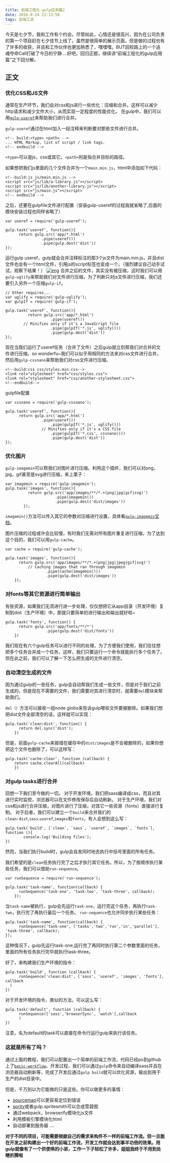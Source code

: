```yaml
---
title: 前端工程化-gulp应用篇2
date: 2016-8-24 23:13:58
tags: 前端工具
---
```


今天是七夕节，我和工作有个约会。尽管如此，心情还是很高兴，因为在公司负责的第一个项目赶在七夕佳节上线了。虽然是很简单的展示页面，但是做的过程也有了许多的收获，并且和工作伙伴也更加熟悉了，嘿嘿嘿。BUT回校路上的一个追魂夺命Call打破了今日的宁静….好吧，回归正题，继续讲“前端工程化的gulp应用篇”之下回分解。

## 正文

### 优化CSS和JS文件

通常在生产环节，我们会对css和js进行一些优化：压缩和合并。这样可以减少http请求和减少文件大小，从而实现一定程度的性能优化。
在gulp中，我们可以用[`gulp-useref`](https://www.npmjs.com/package/gulp-useref)来帮助我们进行合并。

`gulp-useref`通过在html加入一段注释来判断要对那些文件进行合并。

```
<!-- build:<type> <path> -->
... HTML Markup, list of script / link tags.
<!-- endbuild -->

```

`<type>`可以是js，css或其它。`<path>`则是指合并目标的路径。

如果想把我们js里面的几个文件合并为一个`main.min.js`，html中添加如下代码：

```
<!--build:js js/main.min.js -->
<script src="js/lib/a-library.js"></script>
<script src="js/lib/another-library.js"></script>
<script src="js/main.js"></script>
<!-- endbuild -->

```

之后，还要在gulpfile文件进行配置（安装gulp-useref的过程我就省略了,后面的模块安装过程也同样省略了）

```
var useref = require('gulp-useref');

gulp.task('useref', function(){
      return gulp.src('app/*.html')
                .pipe(useref())
                .pipe(gulp.dest('dist'))
});

```

运行gulp useref，gulp就会合并注释标注的那3个js文件为main.min.js，并且dist文件也会有一个html文件，引用js的script标签也变成一个。（强烈建议自己动手试试，观察下结果！）
[![img](https://cdn.css-tricks.com/wp-content/uploads/2015/08/useref-html-1024x291.png)](https://cdn.css-tricks.com/wp-content/uploads/2015/08/useref-html-1024x291.png)
合并之后的文件，其实没有被压缩，这时我们可以用`gulp-uglify`来帮助我们对文件进行压缩，为了判断只对js文件进行压缩，我们还要引入另外一个压缩`gulp-if`。

```
// Other requires...
var uglify = require('gulp-uglify');
var gulpIf = require('gulp-if');

gulp.task('useref', function(){
          return gulp.src('app/*.html')
                    .pipe(useref())
        // Minifies only if it's a JavaScript file
                    .pipe(gulpIf('*.js', uglify()))
                    .pipe(gulp.dest('dist'))
});

```

现在当我们运行了useref任务（合并了文件）之后gulp就立刻帮我们对合并的文件进行压缩。so wonderfu~我们可以似乎用相同的方法来对css文件进行合并，然后用`gulp-cssnano`来帮助我们对css文件进行压缩。

```
<!--build:css css/styles.min.css-->
<link rel="stylesheet" href="css/styles.css">
<link rel="stylesheet" href="css/another-stylesheet.css">
<!--endbuild-->

```

gulpfile配置

```
var cssnano = require('gulp-cssnano');

gulp.task('useref', function(){
      return gulp.src('app/*.html')
                .pipe(useref())
                    .pipe(gulpIf('*.js', uglify()))
                // Minifies only if it's a CSS file
                    .pipe(gulpIf('*.css', cssnano()))
                    .pipe(gulp.dest('dist'))
});

```

### 优化图片

`gulp-imagemin`可以帮我们对图片进行压缩。利用这个插件，我们可以对png，jpg，gif甚至是svg进行压缩，来上栗子：

```
var imagemin = require('gulp-imagemin');
gulp.task('images', function(){
          return gulp.src('app/images/**/*.+(png|jpg|gif|svg)')
                      .pipe(imagemin())
                      .pipe(gulp.dest('dist/images'))
        });

```

`imagemin()`方法可以传入其它的参数对压缩进行设置，具体看[`gulp-imagemin`文档](https://www.npmjs.com/package/gulp-imagemin)。

图片压缩的过程或许会比较慢，有时我们无需对所有图片重复进行压缩，为了达到这个目的，我们可以用`gulp-cache`。

```
var cache = require('gulp-cache');

gulp.task('images', function(){
      return gulp.src('app/images/**/*.+(png|jpg|jpeg|gif|svg)')
          // Caching images that ran through imagemin
                  .pipe(cache(imagemin()))
                  .pipe(gulp.dest('dist/images'))
    });

```

### 对fonts等其它资源进行简单输出

有些资源，如果我们无须进行进一步处理，仅仅想把它从app目录（开发环境）复制到dist（生产环境）中，那就只要简单的进行输出和输出就好啦~

```
gulp.task('fonts', function() {
      return gulp.src('app/fonts/**/*')
                  .pipe(gulp.dest('dist/fonts'))
    })

```

我们现在有六个gulp任务可以进行不同的处理，为了方便我们使用，我们往往想把多个任务合并成一个任务，这样，我们只要运行一个命令就能执行多个任务了。但在此之前，我们可以了解一下怎么把生成的文件进行清空。

### 自动清空生成的文件

因为通过gulp的一些任务，gulp会自动帮我们生成一些文件，但是对于我们之前生成的，但是现在不需要的文件，我们需要对其进行清空时，就需要`del`模块来帮助我们。

`del（）`方法可以接收一组node globs来告诉gulp哪些文件要被删除。如果我们想把dist文件全部清空的话，这样就可以实现：

```
gulp.task('clean:dist', function() {
      return del.sync('dist');
    })

```

但是，前面`gulp-cache`来报错在缓存中的`dist/images`是不会被删除的，如果你想把这个文件也删除了，可以这样写：

```
gulp.task('cache:clear', function (callback) {
    return cache.clearAll(callback)
    })

```

### 对gulp tasks进行合并

回想一下我们至今做的一切。
对于开发环境，我们把sass编译成css，而且对其进行实时监控，浏览器可以在文件修改保存后自动刷新。 对于生产环境，我们对css和js进行合并压缩，对图片进行了压缩，对其它一些资源（fonts）直接进行复制。
对于后者，我们可以建立一个`build`来合并我们的`clean:dist`,`sass`.`useref`,`images`和`fonts`，有人会想到这么写：

```
gulp.task('build', [`clean`, `sass`, `useref`, `images`, `fonts`], function (){
        console.log('Building files');
})

```

然而，当我们执行build时，gulp会自发同时地去执行中括号里面的所有任务。

我们希望的是`clean`任务执行完了之后才执行其它任务。所以，为了按顺序执行某些任务，我们可以借助`run-sequence`。

```
var runSequence = require('run-sequence');

gulp.task('task-name', function(callback) {
      runSequence('task-one', 'task-two', 'task-three', callback);
    });

```

当`task-name`被执行，gulp会先运行`task-one`，运行完这个任务，再执行`task-two`，执行完了再执行最后一个任务。
`run-sequence`也允许同步执行某些任务：

```
gulp.task('task-name', function(callback) {
      runSequence('task-one', ['tasks','two','run','in','parallel'], 'task-three', callback);
});

```

这种情况下，gulp先运行task-one,运行完了再同时执行第二个参数里面的任务，里面的所有任务执行完毕就执行task-three。

好了，来构建我们生产环境的指令：

```
gulp.task('build', function (callback) {
      runSequence('clean:dist', ['sass', 'useref', 'images', 'fonts'], callback
  )
})

```

对于开发环境的指令，类似的方法，可以这么写：

```
gulp.task('default', function (callback) {
      runSequence(['sass','browserSync', 'watch'],callback
      )
})

```

注意，名为default的task可以直接在命令行运行gulp来执行该任务。

### 这就是所有了吗？

通过上面的教程，我们可以配置出一个简单的前端工作流，代码已经po到github上了[`basic-workflow`](https://github.com/yzzhuo/basic-workflow)。开发过程，我们可以通过`gulp`命令来自动编译sass并且在浏览器自动刷新等，完成了开发后通过`gulp build`就可以优化资源，输出到用于生产的dist目录中。

但是，千万别以为它能做的只是这些。你可以做更多的事情：

- [sourcemap](https://www.npmjs.com/package/gulp-sourcemaps)可以更容易定位到错误
- [sprity](https://www.npmjs.com/package/sprity)或者gulp.spritesmith可以合成雪碧图
- 通过webpack，browserify模块化js文件
- 利用模板引擎模块化html
- 自动部署到服务器
  ….

**对于不同的项目，可能需要根据自己的需求来构件不一样的前端工作流。但一旦能在开发之前构建出一个好的前端工作流，开发工作就会达到事半功倍的效果。用gulp就像有了一个供使唤的小弟，工作一下子轻松了许多，姐姐我终于不用到处瞎折腾啦**